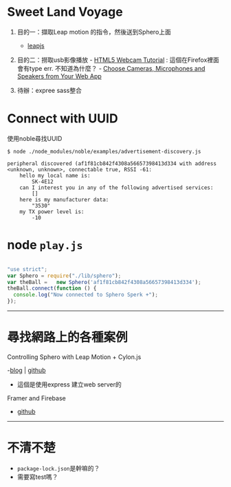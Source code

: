 # Sweet Land Voyage


1. 目的一：擷取Leap motion 的指令，然後送到Sphero上面
    - [leapjs](https://github.com/leapmotion/leapjs)
2. 目的二：撈取usb影像播放
		- [HTML5 Webcam Tutorial](https://www.webcodegeeks.com/html5/html5-webcam-tutorial/) : 
		這個在Firefox裡面會有type err. 不知道為什麼？
		- [Choose Cameras, Microphones and Speakers from Your Web App ](https://developers.google.com/web/updates/2015/10/media-devices#enumeratedevices)

3. 待辦：expree sass整合

# Connect with UUID

使用noble尋找UUID

```
$ node ./node_modules/noble/examples/advertisement-discovery.js
```

```
peripheral discovered (af1f81cb842f4308a56657398413d334 with address <unknown, unknown>, connectable true, RSSI -61:
	hello my local name is:
		SK-4E12
	can I interest you in any of the following advertised services:
		[]
	here is my manufacturer data:
		"3530"
	my TX power level is:
		-10
```

# node `play.js`

```js

"use strict";
var Sphero = require("./lib/sphero");
var theBall =   new Sphero('af1f81cb842f4308a56657398413d334');
theBall.connect(function () {
  console.log("Now connected to Sphero Sperk +");
});
```

---


# 尋找網路上的各種案例

Controlling Sphero with Leap Motion + Cylon.js

-[blog](http://blog.leapmotion.com/controlling-sphero-leap-motion-cylon-js/) |
[github](https://github.com/charliegerard/leap_sphero)
- 這個是使用express 建立web server的


Framer and Firebase
- [github](https://github.com/mamezito/SpheroBB8FramerNodeJS)


----
# 不清不楚

- `package-lock.json`是幹嘛的？
- 需要寫test嗎？